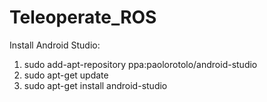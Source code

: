 # Teleoperate_ROS

Install Android Studio:
1. sudo add-apt-repository ppa:paolorotolo/android-studio
2. sudo apt-get update
3. sudo apt-get install android-studio
